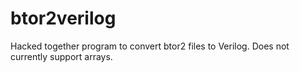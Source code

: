# btor2verilog
Hacked together program to convert btor2 files to Verilog. Does not currently support arrays.
